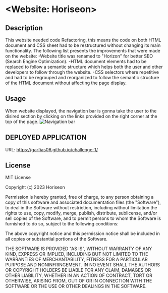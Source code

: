 
# <Website: Horiseon>
## Description
This website needed code Refactoring, this means the code on both HTML document and CSS sheet had to be restructured without changing
its main functionality. 
The following list presents the improvements that were made on the website:
-Website title was renamed to "Horizon" for better SEO (Search Engine Optimization).
-HTML document elements had to be replaced to follow a semantic structure which helps both the user and other developers to follow through the website.
-CSS selectors where repetitive and had to be regrouped and reorganized to follow the semantic structure of the HTML document without affecting the page display.

## Usage
When website displayed, the navigation bar is gonna take the user to the disired section by clicking on the links provided on the right corner at the top of the page.
![Navigation bar](/challenge-1/assets/images/screenshot-example.jpg)


## DEPLOYED APPLICATION

URL: https://garfias06.github.io/challenge-1/

## License
MIT License

Copyright (c) 2023 Horiseon

Permission is hereby granted, free of charge, to any person obtaining a copy
of this software and associated documentation files (the "Software"), to deal
in the Software without restriction, including without limitation the rights
to use, copy, modify, merge, publish, distribute, sublicense, and/or sell
copies of the Software, and to permit persons to whom the Software is
furnished to do so, subject to the following conditions:

The above copyright notice and this permission notice shall be included in all
copies or substantial portions of the Software.

THE SOFTWARE IS PROVIDED "AS IS", WITHOUT WARRANTY OF ANY KIND, EXPRESS OR
IMPLIED, INCLUDING BUT NOT LIMITED TO THE WARRANTIES OF MERCHANTABILITY,
FITNESS FOR A PARTICULAR PURPOSE AND NONINFRINGEMENT. IN NO EVENT SHALL THE
AUTHORS OR COPYRIGHT HOLDERS BE LIABLE FOR ANY CLAIM, DAMAGES OR OTHER
LIABILITY, WHETHER IN AN ACTION OF CONTRACT, TORT OR OTHERWISE, ARISING FROM,
OUT OF OR IN CONNECTION WITH THE SOFTWARE OR THE USE OR OTHER DEALINGS IN THE
SOFTWARE.

